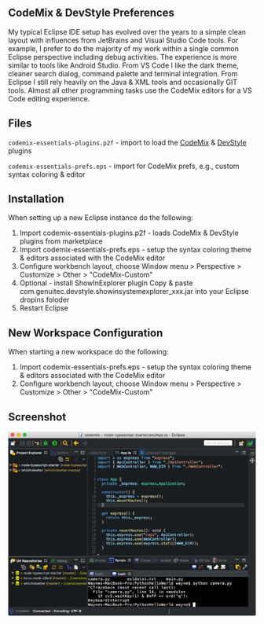 ## CodeMix & DevStyle Preferences
My typical Eclipse IDE setup has evolved over the years to a simple clean 
layout with influences from JetBrains and Visual Studio Code tools. 
For example, I prefer to do the majority of my work within a single 
common Eclipse perspective including debug activities. The experience is 
more similar to tools like Android Studio. From VS Code I like the dark theme, 
cleaner search dialog, command palette and terminal integration. From Eclipse 
I still rely heavily on the Java & XML tools and occasionally GIT tools. Almost 
all other programming tasks use the CodeMix editors for a VS Code editing 
experience.

## Files

`codemix-essentials-plugins.p2f` - import to load the [CodeMix](https://marketplace.eclipse.org/content/codemix) & [DevStyle](https://marketplace.eclipse.org/content/darkest-dark-theme-devstyle) plugins

`codemix-essentials-prefs.eps` - import for CodeMix prefs, e.g., custom syntax coloring & editor 

## Installation
When setting up a new Eclipse instance do the following:
1. Import codemix-essentials-plugins.p2f - loads CodeMix & DevStyle plugins from marketplace
2. Import codemix-essentials-prefs.eps - setup the syntax coloring theme & editors associated with the CodeMix editor
3. Configure workbench layout, choose 
   Window menu > Perspective > Customize > Other > "CodeMix-Custom"
4. Optional - install ShowInExplorer plugin
   Copy & paste com.genuitec.devstyle.showinsystemexplorer_xxx.jar into your Eclipse dropins foloder
5. Restart Eclipse 

## New Workspace Configuration
When starting a new workspace do the following: 
1. Import codemix-essentials-prefs.eps - setup the syntax coloring theme & editors associated with the CodeMix editor
2. Configure workbench layout, choose 
   Window menu > Perspective > Customize > Other > "CodeMix-Custom"

## Screenshot 
![](https://raw.githubusercontent.com/wayneparrott/eclipse-configuration/master/docs/codemix-perspective.png) 
